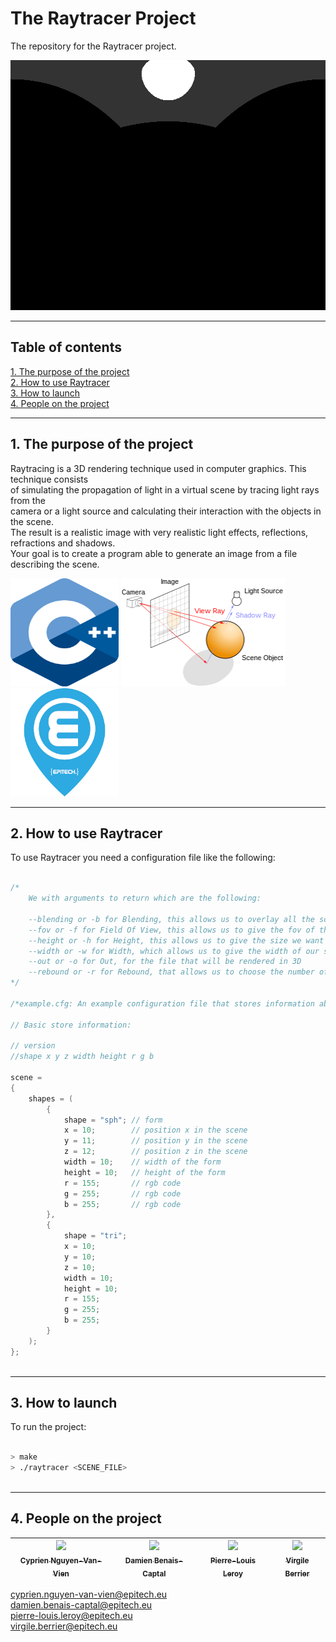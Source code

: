 # The Raytracer Project   
  
The repository for the Raytracer project.  
  
<img src="Raytracer.gif" alt="demonstration Raytracer" width="680" height="400">  
  
  
---  
  
  
## Table of contents  
  
[1. The purpose of the project](#titre1)  
[2. How to use Raytracer](#titre2)  
[3. How to launch](#titre3)  
[4. People on the project](#titre4)  
  
  
---  
  
  
## <a id="titre1"></a>1. The purpose of the project   
  
Raytracing is a 3D rendering technique used in computer graphics. This technique consists  
of simulating the propagation of light in a virtual scene by tracing light rays from the  
camera or a light source and calculating their interaction with the objects in the scene.  
The result is a realistic image with very realistic light effects, reflections, refractions and shadows.  
Your goal is to create a program able to generate an image from a file describing the scene.  
  
<img src="CPP_logo.png" alt="Logo Cpp" width="173" height="173">  
<img src="Raytracer_diagram.png" alt="Raytracer Diagram" width="263" height="173">  
<img src="Epitech_logo.png" alt="Logo Epitech" width="173" height="173">  
  
  
---  
  
  
## <a id="titre2"></a>2. How to use Raytracer   
  
To use Raytracer you need a configuration file like the following:  
  
```cpp  
  
/*  
    We with arguments to return which are the following:  
  
    --blending or -b for Blending, this allows us to overlay all the scene possibilities  
    --fov or -f for Field Of View, this allows us to give the fov of the scene  
    --height or -h for Height, this allows us to give the size we want for our scene  
    --width or -w for Width, which allows us to give the width of our scene  
    --out or -o for Out, for the file that will be rendered in 3D  
    --rebound or -r for Rebound, that allows us to choose the number of bounce of the light  
*/  
  
/*example.cfg: An example configuration file that stores information about a store. */  
  
// Basic store information:  
  
// version  
//shape x y z width height r g b  
  
scene =  
{  
    shapes = (  
        {  
            shape = "sph"; // form  
            x = 10;        // position x in the scene  
            y = 11;        // position y in the scene  
            z = 12;        // position z in the scene  
            width = 10;    // width of the form  
            height = 10;   // height of the form  
            r = 155;       // rgb code  
            g = 255;       // rgb code  
            b = 255;       // rgb code  
        },  
        {  
            shape = "tri";  
            x = 10;  
            y = 10;  
            z = 10;  
            width = 10;  
            height = 10;  
            r = 155;  
            g = 255;  
            b = 255;  
        }  
    );  
};  
  
```  
  
  
---  
  
  
## <a id="titre3"></a>3. How to launch   
  
To run the project:  
  
```sh  
  
> make  
> ./raytracer <SCENE_FILE>  
  
```  
  
  
---  
  
  
## <a id="titre4"></a>4. People on the project   
  
| [<img src="https://github.com/Cyprien-nguyen-van-vien.png?size=85" width=85><br><sub>Cyprien Nguyen-Van-Vien</sub>](https://github.com/Cyprien-nguyen-van-vien) | [<img src="https://github.com/damienBC.png?size=85" width=85><br><sub>Damien Benais-Captal</sub>](https://github.com/damienBC) | [<img src="https://github.com/Pierrelouisleroy.png?size=85" width=85><br><sub>Pierre-Louis Leroy</sub>](https://github.com/Pierrelouisleroy) | [<img src="https://github.com/Lipatant.png?size=85" width=85><br><sub>Virgile Berrier</sub>](https://github.com/Lipatant)  
| :--: | :--: | :--: | :--: |  

cyprien.nguyen-van-vien@epitech.eu  
damien.benais-captal@epitech.eu  
pierre-louis.leroy@epitech.eu  
virgile.berrier@epitech.eu  
